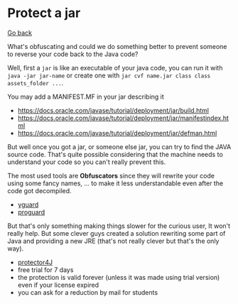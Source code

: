 # Protect a jar

[Go back](../../index.md#expert)

What's obfuscating and could we do something better to prevent someone to reverse your code back to the Java code?

Well, first a `jar` is like an executable of your java code, you can run it with `java -jar jar-name` or create one with `jar cvf name.jar class class assets_folder ...`.

You may add a MANIFEST.MF in your jar describing it

* <https://docs.oracle.com/javase/tutorial/deployment/jar/build.html>
* <https://docs.oracle.com/javase/tutorial/deployment/jar/manifestindex.html>
* <https://docs.oracle.com/javase/tutorial/deployment/jar/defman.html>

But well once you got a jar, or someone else jar, you can try to find the JAVA source code. That's quite possible considering that the machine needs to understand your code so you can't really prevent this.

The most used tools are **Obfuscators** since they will rewrite your code using some fancy names, ... to make it less understandable even after the code got decompiled.

* [yguard](https://www.yworks.com/products/yguard)
* [proguard](https://github.com/Guardsquare/proguard)

But that's only something making things slower for the curious user, It won't really help. But some clever guys created a solution rewriting some part of Java and providing a new JRE (that's not really clever but that's the only way). 

* [protector4J](https://protector4j.com/)
* free trial for 7 days
* the protection is valid forever (unless it was made using trial version) even if your license expired
* you can ask for a reduction by mail for students